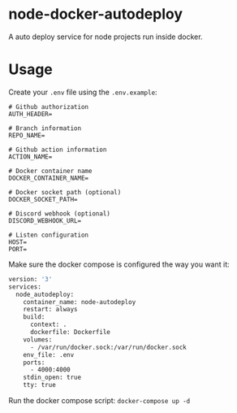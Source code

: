 # node-docker-autodeploy
A auto deploy service for node projects run inside docker.

# Usage
Create your `.env` file using the `.env.example`:

```dotenv
# Github authorization
AUTH_HEADER=

# Branch information
REPO_NAME=

# Github action information
ACTION_NAME=

# Docker container name
DOCKER_CONTAINER_NAME=

# Docker socket path (optional)
DOCKER_SOCKET_PATH=

# Discord webhook (optional)
DISCORD_WEBHOOK_URL=

# Listen configuration
HOST=
PORT=
```

Make sure the docker compose is configured the way you want it:
```dockerfile
version: '3'
services:
  node_autodeploy:
    container_name: node-autodeploy
    restart: always
    build:
      context: .
      dockerfile: Dockerfile
    volumes:
      - /var/run/docker.sock:/var/run/docker.sock
    env_file: .env
    ports:
      - 4000:4000
    stdin_open: true
    tty: true
```
Run the docker compose script:
`docker-compose up -d`
